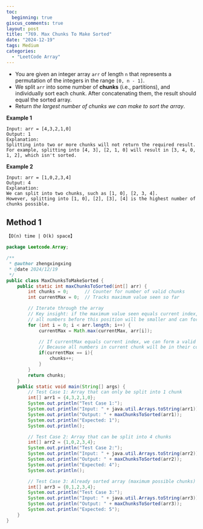 ```yaml
---
toc:
  beginning: true
giscus_comments: true
layout: post
title: "769. Max Chunks To Make Sorted"
date: "2024-12-19"
tags: Medium
categories:
  - "LeetCode Array"
---
```



- You are given an integer array `arr` of length `n` that represents a permutation of the integers in the range `[0, n - 1]`.
- We split `arr` into some number of **chunks** (i.e., partitions), and individually sort each chunk. After concatenating them, the result should equal the sorted array.
- Return *the largest number of chunks we can make to sort the array*.


**Example 1**

```
Input: arr = [4,3,2,1,0]
Output: 1
Explanation:
Splitting into two or more chunks will not return the required result.
For example, splitting into [4, 3], [2, 1, 0] will result in [3, 4, 0, 1, 2], which isn't sorted.
```

**Example 2**

```
Input: arr = [1,0,2,3,4]
Output: 4
Explanation:
We can split into two chunks, such as [1, 0], [2, 3, 4].
However, splitting into [1, 0], [2], [3], [4] is the highest number of chunks possible.
```

## Method 1

```tex
【O(n) time | O(k) space】
```

```java
package Leetcode.Array;

/**
 * @author zhengxingxing
 * @date 2024/12/19
 */
public class MaxChunksToMakeSorted {
    public static int maxChunksToSorted(int[] arr) {
        int chunks = 0;      // Counter for number of valid chunks
        int currentMax = 0;  // Tracks maximum value seen so far

        // Iterate through the array
        // Key insight: if the maximum value seen equals current index,
        // all numbers before this position will be smaller and can form a chunk
        for (int i = 0; i < arr.length; i++) {
            currentMax = Math.max(currentMax, arr[i]);

            // If currentMax equals current index, we can form a valid chunk
            // Because all numbers in current chunk will be in their correct positions after sorting
            if(currentMax == i){
                chunks++;
            }
        }
        return chunks;
    }
    public static void main(String[] args) {
        // Test Case 1: Array that can only be split into 1 chunk
        int[] arr1 = {4,3,2,1,0};
        System.out.println("Test Case 1:");
        System.out.println("Input: " + java.util.Arrays.toString(arr1));
        System.out.println("Output: " + maxChunksToSorted(arr1));
        System.out.println("Expected: 1");
        System.out.println();

        // Test Case 2: Array that can be split into 4 chunks
        int[] arr2 = {1,0,2,3,4};
        System.out.println("Test Case 2:");
        System.out.println("Input: " + java.util.Arrays.toString(arr2));
        System.out.println("Output: " + maxChunksToSorted(arr2));
        System.out.println("Expected: 4");
        System.out.println();

        // Test Case 3: Already sorted array (maximum possible chunks)
        int[] arr3 = {0,1,2,3,4};
        System.out.println("Test Case 3:");
        System.out.println("Input: " + java.util.Arrays.toString(arr3));
        System.out.println("Output: " + maxChunksToSorted(arr3));
        System.out.println("Expected: 5");
    }
}

```





